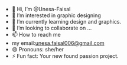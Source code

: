 - 👋 Hi, I’m @Unesa-Faisal
- 👀 I’m interested in graphic designing
- 🌱 I’m currently learning design and graphics.
- 💞️ I’m looking to collaborate on ...
- 📫 How to reach me
- my email:unesa.faisal006@gmail.com
- 😄 Pronouns: she/her
- ⚡ Fun fact: Your new found passion project.

<!---
Unesa-Faisal/Unesa-Faisal is a ✨ special ✨ repository because its `README.md` (this file) appears on your GitHub profile.
You can click the Preview link to take a look at your changes.
--->
